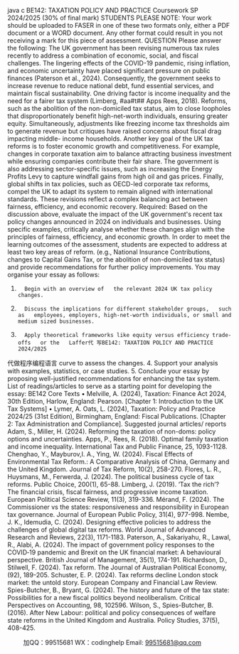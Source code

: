 java c
BE142: TAXATION POLICY AND PRACTICE 
Coursework SP 2024/2025 (30% of final mark) 
STUDENTS PLEASE NOTE: 
Your work should be uploaded to FASER   in one of   these two   formats only,   either   a   PDF   document or a WORD   document.
Any other format could result in you not   receiving   a   mark   for   this   piece   of assessment.
QUESTION 
Please answer the following:
The UK government has been revising numerous tax rules recently to address a 
combination of economic, social, and fiscal challenges. The lingering effects of the 
COVID-19 pandemic, rising inflation, and economic uncertainty have placed significant   pressure on public finances (Paterson et al., 2024). Consequently, the government seeks to   increase revenue to reduce national debt, fund essential services, and maintain fiscal sustainability. 
One driving factor is income inequality and the need for a fairer tax system (Limberg, #aa#t## Apps  Rees, 2018). Reforms, such as the abolition of the non-domiciled tax status,   aim to close loopholes that disproportionately benefit high-net-worth individuals, ensuring   greater equity. Simultaneously, adjustments like freezing income tax thresholds aim to 
generate revenue but critiques have raised concerns about fiscal drag impacting middle- income households. 
Another key goal of the UK tax reforms is to foster economic growth and competitiveness.   For example, changes in corporate taxation aim to   balance attracting business investment   while ensuring companies contribute their fair share. The government is also addressing sector-specific issues, such as increasing the Energy Profits Levy to capture windfall gains from high oil and gas prices. 
Finally, global shifts in tax policies, such as OECD-led corporate tax reforms, compel the   UK to adapt its system to remain aligned with international standards. These revisions reflect a complex balancing act between fairness, efficiency, and economic recovery. 
Required: 
Based on the discussion above, evaluate the impact of the UK government's recent tax 
policy changes announced in 2024 on individuals and businesses. Using specific examples,   critically analyse whether these changes align with the principles of fairness, efficiency, 
and economic growth. 
In order to meet the learning outcomes of   the assessment,   students   are   expected   to   address   at   least two key areas of   reform. (e.g., National Insurance Contributions, changes to   Capital Gains Tax, or the abolition of   non-domiciled tax status)   and provide recommendations   for   further policy improvements. You may organise your essay as follows:
1.       Begin with an overview of   the relevant 2024 UK tax policy   changes.
2.       Discuss the implications for different stakeholder groups,   such   as   employees, employers, high-net-worth individuals, or small and medium sized businesses.
3.       Apply theoretical frameworks like equity versus efficiency trade-offs   or the   Laffer代 写BE142: TAXATION POLICY AND PRACTICE 2024/2025
代做程序编程语言   curve to assess the changes.
4.       Support your analysis with   examples, statistics,   or   case   studies.
5.       Conclude your essay by proposing well-justified recommendations for enhancing the   tax   system.
List of readings/articles to serve as a starting point for developing the essay: 
BE142 Core Texts 
• Melville,    A.    (2024),    Taxation: Finance Act 2024, 30th Edition,    Harlow,    England: Pearson. [Chapter 1: Introduction to the UK Tax Systems] 
• Lymer, A.  Oats, L. (2024), Taxation: Policy and Practice 2024/25 (31st Edition),   Birmingham, England: Fiscal Publications. [Chapter   2: Tax Administration and 
Compliance]. 
Suggested journal articles/ reports 
Adam, S.,  Miller, H. (2024). Reforming the taxation of non-doms: policy options and uncertainties. 
Apps,          P.,                    Rees,          R.          (2018).          Optimal             family          taxation          and          income inequality. International Tax and Public   Finance, 25, 1093-1128. 
Chenghao, Y., Mayburov,I. A.,  Ying, W. (2024). Fiscal Effects of Environmental Tax Reform.: A Comparative Analysis of    China,       Germany       and       the United Kingdom. Journal of Tax Reform, 10(2), 258-270. 
Flores, L. R., Huysmans, M.,  Ferwerda, J. (2024). The political business cycle of tax reforms. Public Choice, 200(1), 65-88. 
Limberg, J. (2019).    ‘Tax    the rich’?       The       financial crisis, fiscal fairness, and   progressive income taxation. European Political Science Review, 11(3), 319-336. 
Mérand,       F.       (2024).          The       Commissioner       vs       the          states:       responsiveness       and responsibility          in          European          tax          governance. Journal          of European Public   Policy, 31(4), 977-998. 
Nembe, J. K.,  Idemudia, C. (2024). Designing effective policies to address the   challenges of global digital tax reforms. World Journal of Advanced Research and Reviews, 22(3), 1171-1183. 
Paterson,    A., Sakariyahu,    R., Lawal,    R.,  Alabi, A. (2024). The impact of government policy responses to the COVID‐19 pandemic and Brexit on the UK   financial market: A behavioural perspective. British Journal of Management, 35(1), 174-191. 
Richardson,    D.,        Stilwell, F. (2024). Tax reform. The    Journal of Australian Political Economy, (92), 189-205. 
Schuster,    E.    P.    (2024).    Tax reforms decline London stock market: the untold story. European Company and Financial Law Review. 
           Spies-Butcher, B.,  Bryant, G. (2024). The history and future of the tax state:   Possibilities for a new fiscal politics beyond neoliberalism. Critical Perspectives on Accounting, 98, 102596. 
Wilson, S.,  Spies-Butcher, B. (2016). After New Labour: political and policy   consequences of welfare state reforms in the United Kingdom and Australia. Policy Studies, 37(5), 408-425. 







         
加QQ：99515681  WX：codinghelp  Email: 99515681@qq.com
